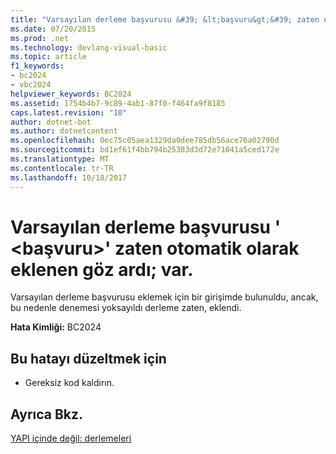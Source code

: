 ```yaml
---
title: "Varsayılan derleme başvurusu &#39; &lt;başvuru&gt;&#39; zaten otomatik olarak eklenen göz ardı; var."
ms.date: 07/20/2015
ms.prod: .net
ms.technology: devlang-visual-basic
ms.topic: article
f1_keywords:
- bc2024
- vbc2024
helpviewer_keywords: BC2024
ms.assetid: 1754b4b7-9c89-4ab1-87f0-f464fa9f8185
caps.latest.revision: "10"
author: dotnet-bot
ms.author: dotnetcontent
ms.openlocfilehash: 0ec75c05aea1329da0dee785db56ace76a02790d
ms.sourcegitcommit: bd1ef61f4bb794b25383d3d72e71041a5ced172e
ms.translationtype: MT
ms.contentlocale: tr-TR
ms.lasthandoff: 10/18/2017
---
```

# <a name="the-default-assembly-reference-39ltreferencegt39-has-already-been-automatically-added-ignored"></a>Varsayılan derleme başvurusu &#39; &lt;başvuru&gt;&#39; zaten otomatik olarak eklenen göz ardı; var.
Varsayılan derleme başvurusu eklemek için bir girişimde bulunuldu, ancak, bu nedenle denemesi yoksayıldı derleme zaten, eklendi.  
  
 **Hata Kimliği:** BC2024  
  
## <a name="to-correct-this-error"></a>Bu hatayı düzeltmek için  
  
-   Gereksiz kod kaldırın.  
  
## <a name="see-also"></a>Ayrıca Bkz.  
 [YAPI içinde değil: derlemeleri](http://msdn.microsoft.com/en-us/6c5c7b30-fa78-4f40-b908-120d0743b0e6)
